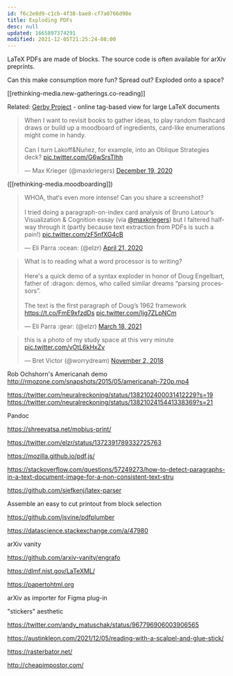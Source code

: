 ```yaml
---
id: f6c2e8d9-c1cb-4f38-bae8-cf7a0766d98e
title: Exploding PDFs
desc: null
updated: 1665897374291
modified: 2021-12-05T21:25:24-08:00
---
```


LaTeX PDFs are made of blocks. The source code is often available for arXiv preprints.

Can this make consumption more fun? Spread out? Exploded onto a space?

[[rethinking-media.new-gatherings.co-reading]]

Related: [Gerby Project](https://gerby-project.github.io/) - online tag-based view for large LaTeX documents

<blockquote class="twitter-tweet"><p lang="en" dir="ltr">When I want to revisit books to gather ideas, to play random flashcard draws or build up a moodboard of ingredients, card-like enumerations might come in handy.<br><br>Can I turn Lakoff&amp;Nuñez, for example, into an Oblique Strategies deck? <a href="https://t.co/G6wSrsTIhh">pic.twitter.com/G6wSrsTIhh</a></p>&mdash; Max Krieger (@maxkriegers) <a href="https://twitter.com/maxkriegers/status/1340182031129587712?ref_src=twsrc%5Etfw">December 19, 2020</a></blockquote> <script async src="https://platform.twitter.com/widgets.js" charset="utf-8"></script>

([[rethinking-media.moodboarding]])

<blockquote class="twitter-tweet"><p lang="en" dir="ltr">WHOA, that‘s even more intense! Can you share a screenshot?<br><br>I tried doing a paragraph-on-index card analysis of Bruno Latour’s Visualization &amp; Cognition essay (via <a href="https://twitter.com/maxkriegers?ref_src=twsrc%5Etfw">@maxkriegers</a>) but I faltered halfway through it (partly because text extraction from PDFs is such a pain!) <a href="https://t.co/zF5nfXG4cB">pic.twitter.com/zF5nfXG4cB</a></p>&mdash; Eli Parra :ocean: (@elzr) <a href="https://twitter.com/elzr/status/1252694790065487872?ref_src=twsrc%5Etfw">April 21, 2020</a></blockquote> <script async src="https://platform.twitter.com/widgets.js" charset="utf-8"></script>

<blockquote class="twitter-tweet"><p lang="en" dir="ltr">What is to reading what a word processor is to writing?<br><br>Here&#39;s a quick demo of a syntax exploder in honor of Doug Engelbart, father of :dragon: demos, who called similar dreams “parsing processors”.<br><br>The text is the first paragraph of Doug’s 1962 framework <a href="https://t.co/FmE9xfzdDs">https://t.co/FmE9xfzdDs</a> <a href="https://t.co/Ijg7ZLpNCm">pic.twitter.com/Ijg7ZLpNCm</a></p>&mdash; Eli Parra :gear: (@elzr) <a href="https://twitter.com/elzr/status/1372391789332725763?ref_src=twsrc%5Etfw">March 18, 2021</a></blockquote> <script async src="https://platform.twitter.com/widgets.js" charset="utf-8"></script>

<blockquote class="twitter-tweet"><p lang="en" dir="ltr">this is a photo of my study space at this very minute <a href="https://t.co/vOtL6kHxZv">pic.twitter.com/vOtL6kHxZv</a></p>&mdash; Bret Victor (@worrydream) <a href="https://twitter.com/worrydream/status/1058411361661784065?ref_src=twsrc%5Etfw">November 2, 2018</a></blockquote> <script async src="https://platform.twitter.com/widgets.js" charset="utf-8"></script>

Rob Ochshorn's Americanah demo http://rmozone.com/snapshots/2015/05/americanah-720p.mp4

https://twitter.com/neuralreckoning/status/1382102400031412229?s=19
https://twitter.com/neuralreckoning/status/1382102415441338369?s=21

Pandoc

https://shreevatsa.net/mobius-print/

https://twitter.com/elzr/status/1372391789332725763

https://mozilla.github.io/pdf.js/

https://stackoverflow.com/questions/57249273/how-to-detect-paragraphs-in-a-text-document-image-for-a-non-consistent-text-stru

https://github.com/siefkenj/latex-parser

Assemble an easy to cut printout from block selection

https://github.com/jsvine/pdfplumber

https://datascience.stackexchange.com/a/47980

arXiv vanity

https://github.com/arxiv-vanity/engrafo

https://dlmf.nist.gov/LaTeXML/

https://papertohtml.org

arXiv as importer for Figma plug-in

"stickers" aesthetic

https://twitter.com/andy_matuschak/status/967796906003906565

https://austinkleon.com/2021/12/05/reading-with-a-scalpel-and-glue-stick/

https://rasterbator.net/

http://cheapimpostor.com/
